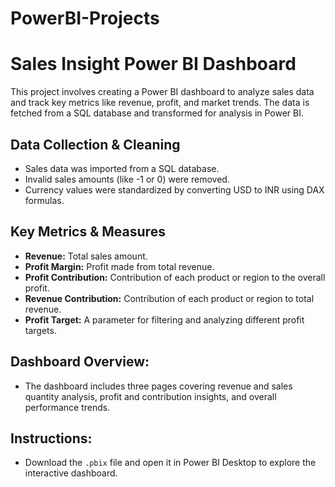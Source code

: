 # PowerBI-Projects

# Sales Insight Power BI Dashboard

This project involves creating a Power BI dashboard to analyze sales data and track key metrics like revenue, profit, and market trends. The data is fetched from a SQL database and transformed for analysis in Power BI.

## Data Collection & Cleaning
- Sales data was imported from a SQL database.
- Invalid sales amounts (like -1 or 0) were removed.
- Currency values were standardized by converting USD to INR using DAX formulas.

## Key Metrics & Measures
- **Revenue:** Total sales amount.
- **Profit Margin:** Profit made from total revenue.
- **Profit Contribution:** Contribution of each product or region to the overall profit.
- **Revenue Contribution:** Contribution of each product or region to total revenue.
- **Profit Target:** A parameter for filtering and analyzing different profit targets.

## Dashboard Overview:
- The dashboard includes three pages covering revenue and sales quantity analysis, profit and contribution insights, and overall performance trends.
  
## Instructions:
- Download the `.pbix` file and open it in Power BI Desktop to explore the interactive dashboard.

